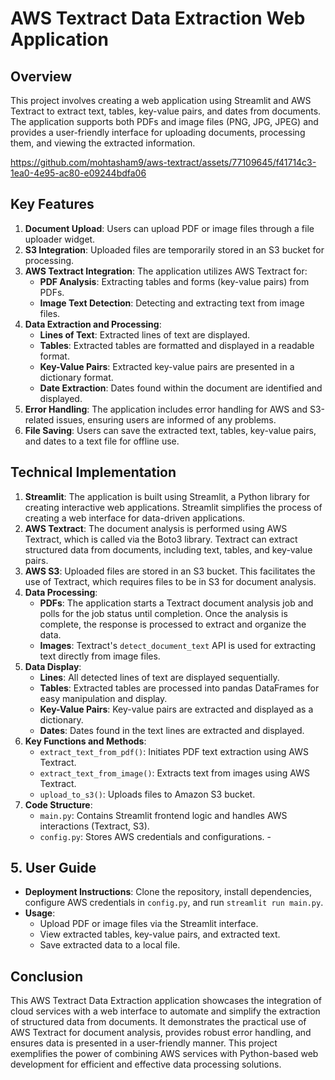 # AWS Textract Data Extraction Web Application

## Overview
This project involves creating a web application using Streamlit and AWS Textract to extract text, tables, key-value pairs, and dates from documents. The application supports both PDFs and image files (PNG, JPG, JPEG) and provides a user-friendly interface for uploading documents, processing them, and viewing the extracted information.



https://github.com/mohtasham9/aws-textract/assets/77109645/f41714c3-1ea0-4e95-ac80-e09244bdfa06



## Key Features
1. **Document Upload**: Users can upload PDF or image files through a file uploader widget.
2. **S3 Integration**: Uploaded files are temporarily stored in an S3 bucket for processing.
3. **AWS Textract Integration**: The application utilizes AWS Textract for:
   - **PDF Analysis**: Extracting tables and forms (key-value pairs) from PDFs.
   - **Image Text Detection**: Detecting and extracting text from image files.
4. **Data Extraction and Processing**:
   - **Lines of Text**: Extracted lines of text are displayed.
   - **Tables**: Extracted tables are formatted and displayed in a readable format.
   - **Key-Value Pairs**: Extracted key-value pairs are presented in a dictionary format.
   - **Date Extraction**: Dates found within the document are identified and displayed.
5. **Error Handling**: The application includes error handling for AWS and S3-related issues, ensuring users are informed of any problems.
6. **File Saving**: Users can save the extracted text, tables, key-value pairs, and dates to a text file for offline use.

## Technical Implementation
1. **Streamlit**: The application is built using Streamlit, a Python library for creating interactive web applications. Streamlit simplifies the process of creating a web interface for data-driven applications.
2. **AWS Textract**: The document analysis is performed using AWS Textract, which is called via the Boto3 library. Textract can extract structured data from documents, including text, tables, and key-value pairs.
3. **AWS S3**: Uploaded files are stored in an S3 bucket. This facilitates the use of Textract, which requires files to be in S3 for document analysis.
4. **Data Processing**:
   - **PDFs**: The application starts a Textract document analysis job and polls for the job status until completion. Once the analysis is complete, the response is processed to extract and organize the data.
   - **Images**: Textract's `detect_document_text` API is used for extracting text directly from image files.
5. **Data Display**:
   - **Lines**: All detected lines of text are displayed sequentially.
   - **Tables**: Extracted tables are processed into pandas DataFrames for easy manipulation and display.
   - **Key-Value Pairs**: Key-value pairs are extracted and displayed as a dictionary.
   - **Dates**: Dates found in the text lines are extracted and displayed.
6. **Key Functions and Methods**:
   - `extract_text_from_pdf()`: Initiates PDF text extraction using AWS Textract.
   - `extract_text_from_image()`: Extracts text from images using AWS Textract.
   - `upload_to_s3()`: Uploads files to Amazon S3 bucket.
7. **Code Structure**:
   - `main.py`: Contains Streamlit frontend logic and handles AWS interactions (Textract, S3).
   - `config.py`: Stores AWS credentials and configurations.   - 

## 5. User Guide
- **Deployment Instructions**: Clone the repository, install dependencies, configure AWS credentials in `config.py`, and run `streamlit run main.py`.
- **Usage**: 
  - Upload PDF or image files via the Streamlit interface.
  - View extracted tables, key-value pairs, and extracted text.
  - Save extracted data to a local file.

## Conclusion
This AWS Textract Data Extraction application showcases the integration of cloud services with a web interface to automate and simplify the extraction of structured data from documents. It demonstrates the practical use of AWS Textract for document analysis, provides robust error handling, and ensures data is presented in a user-friendly manner. This project exemplifies the power of combining AWS services with Python-based web development for efficient and effective data processing solutions.
